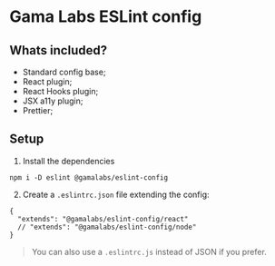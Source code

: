 # Gama Labs ESLint config

## Whats included?

- Standard config base;
- React plugin;
- React Hooks plugin;
- JSX a11y plugin;
- Prettier;

## Setup

1. Install the dependencies
```
npm i -D eslint @gamalabs/eslint-config
```

2. Create a `.eslintrc.json` file extending the config:
```
{
  "extends": "@gamalabs/eslint-config/react"
  // "extends": "@gamalabs/eslint-config/node"
}
```

> You can also use a `.eslintrc.js` instead of JSON if you prefer.
